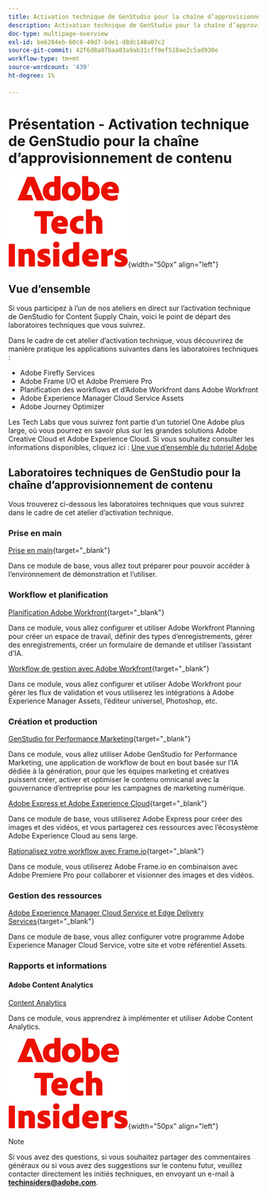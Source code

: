 ```yaml
---
title: Activation technique de GenStudio pour la chaîne d’approvisionnement de contenu
description: Activation technique de GenStudio pour la chaîne d’approvisionnement de contenu
doc-type: multipage-overview
exl-id: be6284eb-60c8-49d7-bde1-d8dc148a07c2
source-git-commit: 42f6d8a07baa03a9ab31cff0ef518ae2c5ad930e
workflow-type: tm+mt
source-wordcount: '439'
ht-degree: 1%

---
```


# Présentation - Activation technique de GenStudio pour la chaîne d’approvisionnement de contenu

![Insiders de la technologie &#x200B;](./assets/images/techinsiders.png){width="50px" align="left"}

## Vue d’ensemble

Si vous participez à l’un de nos ateliers en direct sur l’activation technique de GenStudio for Content Supply Chain, voici le point de départ des laboratoires techniques que vous suivrez.

Dans le cadre de cet atelier d’activation technique, vous découvrirez de manière pratique les applications suivantes dans les laboratoires techniques :

- Adobe Firefly Services
- Adobe Frame I/O et Adobe Premiere Pro
- Planification des workflows et d’Adobe Workfront dans Adobe Workfront
- Adobe Experience Manager Cloud Service Assets
- Adobe Journey Optimizer

Les Tech Labs que vous suivrez font partie d’un tutoriel One Adobe plus large, où vous pourrez en savoir plus sur les grandes solutions Adobe Creative Cloud et Adobe Experience Cloud. Si vous souhaitez consulter les informations disponibles, cliquez ici : [Une vue d’ensemble du tutoriel Adobe](./overview.md)

## Laboratoires techniques de GenStudio pour la chaîne d’approvisionnement de contenu

Vous trouverez ci-dessous les laboratoires techniques que vous suivrez dans le cadre de cet atelier d’activation technique.

### Prise en main

[Prise en main](./modules/getting-started/gettingstarted/getting-started.md){target="_blank"}

Dans ce module de base, vous allez tout préparer pour pouvoir accéder à l’environnement de démonstration et l’utiliser.

### Workflow et planification

[Planification Adobe Workfront](./modules/workflow-planning/module1.1/wfplanning.md){target="_blank"}

Dans ce module, vous allez configurer et utiliser Adobe Workfront Planning pour créer un espace de travail, définir des types d’enregistrements, gérer des enregistrements, créer un formulaire de demande et utiliser l’assistant d’IA.

[Workflow de gestion avec Adobe Workfront](./modules/workflow-planning/module1.2/workfront.md){target="_blank"}

Dans ce module, vous allez configurer et utiliser Adobe Workfront pour gérer les flux de validation et vous utiliserez les intégrations à Adobe Experience Manager Assets, l’éditeur universel, Photoshop, etc.

### Création et production

[GenStudio for Performance Marketing](./modules/creation-production/module1.3/genstudio.md){target="_blank"}

Dans ce module, vous allez utiliser Adobe GenStudio for Performance Marketing, une application de workflow de bout en bout basée sur l’IA dédiée à la génération, pour que les équipes marketing et créatives puissent créer, activer et optimiser le contenu omnicanal avec la gouvernance d’entreprise pour les campagnes de marketing numérique.

[Adobe Express et Adobe Experience Cloud](./modules/creation-production/module1.4/express.md){target="_blank"}

Dans ce module de base, vous utiliserez Adobe Express pour créer des images et des vidéos, et vous partagerez ces ressources avec l’écosystème Adobe Experience Cloud au sens large.

[Rationalisez votre workflow avec Frame.io](./modules/creation-production/module1.5/frameio.md){target="_blank"}

Dans ce module, vous utiliserez Adobe Frame.io en combinaison avec Adobe Premiere Pro pour collaborer et visionner des images et des vidéos.

### Gestion des ressources

[Adobe Experience Manager Cloud Service et Edge Delivery Services](./modules/asset-mgmt/module2.1/aemcs.md){target="_blank"}

Dans ce module de base, vous allez configurer votre programme Adobe Experience Manager Cloud Service, votre site et votre référentiel Assets.

### Rapports et informations

#### Adobe Content Analytics

[Content Analytics](./modules/reporting-insights/content/module3.1/contentanalytics.md)

Dans ce module, vous apprendrez à implémenter et utiliser Adobe Content Analytics.

![Insiders de la technologie &#x200B;](./assets/images/techinsiders.png){width="50px" align="left"}

>[!NOTE]
>
>Si vous avez des questions, si vous souhaitez partager des commentaires généraux ou si vous avez des suggestions sur le contenu futur, veuillez contacter directement les initiés techniques, en envoyant un e-mail à **techinsiders@adobe.com**.
